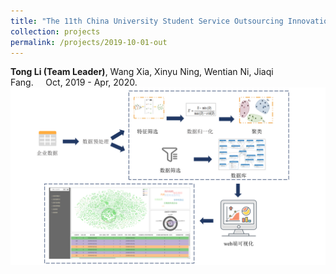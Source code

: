```yaml
---
title: "The 11th China University Student Service Outsourcing Innovation and Entrepreneurship Competition. (National Third Prize)"
collection: projects
permalink: /projects/2019-10-01-out
---
```


<strong>Tong Li (Team Leader)</strong>, Wang Xia, Xinyu Ning,  Wentian Ni, Jiaqi Fang.&nbsp;&nbsp;&nbsp;&nbsp;&nbsp;Oct, 2019 - Apr, 2020.                 
<img src="/images/Out.png" />   
         
